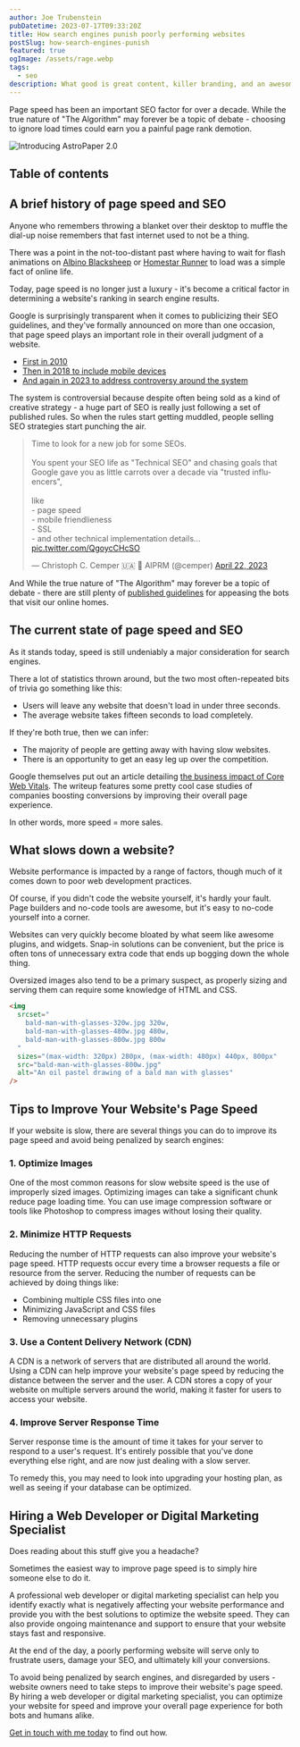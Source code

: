```yaml
---
author: Joe Trubenstein
pubDatetime: 2023-07-17T09:33:20Z
title: How search engines punish poorly performing websites
postSlug: how-search-engines-punish
featured: true
ogImage: /assets/rage.webp
tags:
  - seo
description: What good is great content, killer branding, and an awesome product - if no one will wait around for it to load? Learn how poor page performance could get you sent to the back of the SEO line.
---
```


Page speed has been an important SEO factor for over a decade. While the true nature of "The Algorithm" may forever be a topic of debate - choosing to ignore load times could earn you a painful page rank demotion.

![Introducing AstroPaper 2.0](/assets/rage.webp)

## Table of contents

## A brief history of page speed and SEO

Anyone who remembers throwing a blanket over their desktop to muffle the dial-up noise remembers that fast internet used to not be a thing.

There was a point in the not-too-distant past where having to wait for flash animations on [Albino Blacksheep](https://www.albinoblacksheep.com/flash/fingertips) or [Homestar Runner](https://homestarrunner.com/sbemails/45-techno) to load was a simple fact of online life.

Today, page speed is no longer just a luxury - it's become a critical factor in determining a website's ranking in search engine results.

Google is surprisingly transparent when it comes to publicizing their SEO guidelines, and they've formally announced on more than one occasion, that page speed plays an important role in their overall judgment of a website.

- [First in 2010](https://developers.google.com/search/blog/2010/04/using-site-speed-in-web-search-ranking)
- [Then in 2018 to include mobile devices](https://developer.chrome.com/blog/search-ads-speed/)
- [And again in 2023 to address controversy around the system](https://developers.google.com/search/docs/appearance/page-experience)

The system is controversial because despite often being sold as a kind of creative strategy - a huge part of SEO is really just following a set of published rules. So when the rules start getting muddled, people selling SEO strategies start punching the air.

<div class="flex items-center justify-center w-full">
<blockquote class="twitter-tweet"><p lang="en" dir="ltr">Time to look for a new job for some SEOs.<br><br>You spent your SEO life as &quot;Technical SEO&quot; and chasing goals that Google gave you as little carrots over a decade via &quot;trusted influencers&quot;,<br><br>like<br>- page speed<br>- mobile friendlieness<br>- SSL <br>- and other technical implementation details… <a href="https://t.co/QgoycCHcSO">pic.twitter.com/QgoycCHcSO</a></p>&mdash; Christoph C. Cemper 🇺🇦 🧡 AIPRM (@cemper) <a href="https://twitter.com/cemper/status/1649736700371906562?ref_src=twsrc%5Etfw">April 22, 2023</a></blockquote> <script async src="https://platform.twitter.com/widgets.js" charset="utf-8"></script>
</div>

And While the true nature of "The Algorithm" may forever be a topic of debate - there are still plenty of [published guidelines](https://developers.google.com/search/docs/fundamentals/seo-starter-guide) for appeasing the bots that visit our online homes.

## The current state of page speed and SEO

As it stands today, speed is still undeniably a major consideration for search engines.

There a lot of statistics thrown around, but the two most often-repeated bits of trivia go something like this:

- Users will leave any website that doesn't load in under three seconds.
- The average website takes fifteen seconds to load completely.

If they're both true, then we can infer:

- The majority of people are getting away with having slow websites.
- There is an opportunity to get an easy leg up over the competition.

Google themselves put out an article detailing [the business impact of Core Web Vitals](https://web.dev/vitals-business-impact/). The writeup features some pretty cool case studies of companies boosting conversions by improving their overall page experience.

In other words, more speed = more sales.

## What slows down a website?

Website performance is impacted by a range of factors, though much of it comes down to poor web development practices.

Of course, if you didn't code the website yourself, it's hardly your fault. Page builders and no-code tools are awesome, but it's easy to no-code yourself into a corner.

Websites can very quickly become bloated by what seem like awesome plugins, and widgets. Snap-in solutions can be convenient, but the price is often tons of unnecessary extra code that ends up bogging down the whole thing.

Oversized images also tend to be a primary suspect, as properly sizing and serving them can require some knowledge of HTML and CSS.

```html
<img
  srcset="
    bald-man-with-glasses-320w.jpg 320w,
    bald-man-with-glasses-480w.jpg 480w,
    bald-man-with-glasses-800w.jpg 800w
  "
  sizes="(max-width: 320px) 280px, (max-width: 480px) 440px, 800px"
  src="bald-man-with-glasses-800w.jpg"
  alt="An oil pastel drawing of a bald man with glasses"
/>
```

## Tips to Improve Your Website's Page Speed

If your website is slow, there are several things you can do to improve its page speed and avoid being penalized by search engines:

### 1. Optimize Images

One of the most common reasons for slow website speed is the use of improperly sized images. Optimizing images can take a significant chunk reduce page loading time. You can use image compression software or tools like Photoshop to compress images without losing their quality.

### 2. Minimize HTTP Requests

Reducing the number of HTTP requests can also improve your website's page speed. HTTP requests occur every time a browser requests a file or resource from the server. Reducing the number of requests can be achieved by doing things like:

- Combining multiple CSS files into one
- Minimizing JavaScript and CSS files
- Removing unnecessary plugins

### 3. Use a Content Delivery Network (CDN)

A CDN is a network of servers that are distributed all around the world. Using a CDN can help improve your website's page speed by reducing the distance between the server and the user. A CDN stores a copy of your website on multiple servers around the world, making it faster for users to access your website.

### 4. Improve Server Response Time

Server response time is the amount of time it takes for your server to respond to a user's request. It's entirely possible that you've done everything else right, and are now just dealing with a slow server.

To remedy this, you may need to look into upgrading your hosting plan, as well as seeing if your database can be optimized.

## Hiring a Web Developer or Digital Marketing Specialist

Does reading about this stuff give you a headache?

Sometimes the easiest way to improve page speed is to simply hire someone else to do it.

A professional web developer or digital marketing specialist can help you identify exactly what is negatively affecting your website performance and provide you with the best solutions to optimize the website speed. They can also provide ongoing maintenance and support to ensure that your website stays fast and responsive.

At the end of the day, a poorly performing website will serve only to frustrate users, damage your SEO, and ultimately kill your conversions.

To avoid being penalized by search engines, and disregarded by users - website owners need to take steps to improve their website's page speed. By hiring a web developer or digital marketing specialist, you can optimize your website for speed and improve your overall page experience for both bots and humans alike.

[Get in touch with me today](/contact) to find out how.
